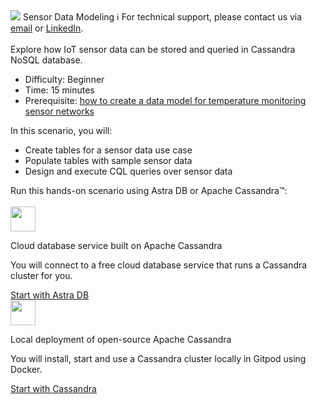 <div class="top">
  <img src="https://datastax-academy.github.io/katapod-shared-assets/images/ds-academy-logo.svg" />
  <span class="scenario-title">Sensor Data Modeling</span>
  <span class="scenario-subtitle">ℹ️ For technical support, please contact us via <a href="mailto:aleksandr.volochnev@datastax.com">email</a> or <a href="https://dtsx.io/aleks">LinkedIn</a>.</span> 
</div>

<main>
    <br/>
    <div class="container px-4 py-2">
     <div class="row g-4 py-2 row-cols-1 row-cols-lg-1">
      <div class="feature col div-choice">
            <span class="scenario-description">Explore how IoT sensor data can be stored and queried in Cassandra NoSQL database.</span>
            <ul>
              <li><span class="scenario-description-attribute">Difficulty</span>: Beginner
              <li><span class="scenario-description-attribute">Time</span>: 15 minutes
              <li><span class="scenario-description-attribute">Prerequisite</span>: <a href="https://www.datastax.com/learn/data-modeling-by-example/sensor-data-model" target="_blank">how to create a data model for temperature monitoring sensor networks</a>
            </ul>
            <span class="scenario-objectives">In this scenario, you will:</span>
            <ul>
              <li><span class="scenario-objective">Create tables for a sensor data use case</span>
              <li><span class="scenario-objective">Populate tables with sample sensor data</span>
              <li><span class="scenario-objective">Design and execute CQL queries over sensor data</span>
            </ul>
      </div>
     </div>
    </div>
    <div class="container px-4 py-2">
        <div class="scenario-choices">Run this hands-on scenario using Astra DB or Apache Cassandra™:</div><br/>
        <div class="row g-4 py-2 row-cols-1 row-cols-lg-1">
          <div class="feature col div-choice">
            <div class="logo-astradb">
              <img src="https://datastax-academy.github.io/katapod-shared-assets/images/logo-astradb.svg" height="40px" />
            </div>
            <p class="astradb-line1">Cloud database service built on Apache Cassandra</p>
            <p class="astradb-line2">You will connect to a free cloud database service that runs a Cassandra cluster for you.</p>
            <a href='command:katapod.loadPage?[{"step":"step1-astra"}]' class="btn btn-primary btn-astra">
              Start with Astra DB
            </a>
          </div>
          <div class="feature col div-choice">
            <div class="logo-cassandra">
                <img src="https://datastax-academy.github.io/katapod-shared-assets/images/logo-cassandra.png" height="40px" />
            </div>
            <p class="cassandra-line1">Local deployment of open-source Apache Cassandra</p>
            <p class="cassandra-line2">You will install, start and use a Cassandra cluster locally in Gitpod using Docker.</p>
            <a href='command:katapod.loadPage?[{"step":"step1-cassandra"}]' class="btn btn-primary btn-cassandra">
              Start with Cassandra
            </a>   
          </div>
        </div>
    </div>
</main>
